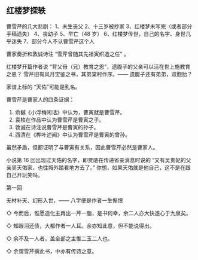 ## 红楼梦探轶

曹雪芹的几大悲剧：
1、未生丧父
2、十三岁被抄家
3、红楼梦未写完（或者部分手稿遗失）
4、丧幼子
5、早亡（48 岁）
6、红楼梦传世，自己的名字、身世几乎迷失
7、部分今人不认曹雪芹这个人

曹家奏折和敦诚诗注 “雪芹曾随其先祖寅织造之任” 。

红楼梦开篇作者说 “背父母（兄）教育之恩”，遗腹子的父亲可以活在世上施教育之恩？
雪芹旧有风月宝鉴之书，其弟棠村作序。—— 遗腹子还有弟弟，双胞胎？

家谱上标的 “天佑”可能是乳名。

曹雪芹是曹家人的四条证据：

1. 俞樾《小浮梅闲话》中认为，曹寅就是曹雪芹。
2. 袁枚在作品中认为曹雪芹是曹寅之子。
3. 敦诚在诗注说曹雪芹是曹寅的孙子。
4. 西清在《桦叶述闻》中认为曹雪芹是曹寅的曾孙。

虽然矛盾，但都证明了与曹寅有关系，因此曹雪芹必然是曹家人。

小说第 16 回出现过天佑的名字，即贾琏在传递省亲消息时说的 “又有吴贵妃的父亲吴天佑家，也往城外踏看地方去了。” 你想，如果天佑就是他自己，这不是在跟自己开玩笑吗。

第一回

无材补天、幻形入世，—— 八字便是作者一生惭恨

◇ 今而后，惟愿造化主再出一芹一脂，是书何幸，余二人亦大快遂心于九泉矣。

◇ 知眼泪还债，大都作者一人耳。余亦知此意，但不能说得出。

◇ 余不及一人者，盖全部之主惟二玉二人也。

◇ 余谓雪芹撰此书，中亦有传诗之意。

